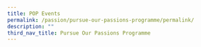 ```yaml
---
title: POP Events
permalink: /passion/pursue-our-passions-programme/permalink/
description: ""
third_nav_title: Pursue Our Passions Programme
---
```

